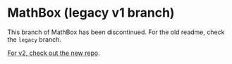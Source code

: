 MathBox (legacy v1 branch)
=======

This branch of MathBox has been discontinued. For the old readme, check the `legacy` branch.

[For v2, check out the new repo](https://gitgud.io/unconed/mathbox).
